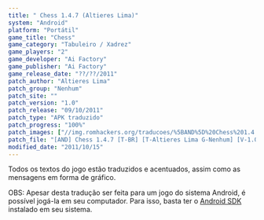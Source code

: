 ```yaml
---
title: " Chess 1.4.7 (Altieres Lima)"
system: "Android"
platform: "Portátil"
game_title: "Chess"
game_category: "Tabuleiro / Xadrez"
game_players: "2"
game_developer: "Ai Factory"
game_publisher: "Ai Factory"
game_release_date: "??/??/2011"
patch_author: "Altieres Lima"
patch_group: "Nenhum"
patch_site: ""
patch_version: "1.0"
patch_release: "09/10/2011"
patch_type: "APK traduzido"
patch_progress: "100%"
patch_images: ["//img.romhackers.org/traducoes/%5BAND%5D%20Chess%201.4.7%20-%20Altieres%20Lima%20-%201.jpg","//img.romhackers.org/traducoes/%5BAND%5D%20Chess%201.4.7%20-%20Altieres%20Lima%20-%202.jpg","//img.romhackers.org/traducoes/%5BAND%5D%20Chess%201.4.7%20-%20Altieres%20Lima%20-%203.jpg"]
patch_file: "[AND] Chess 1.4.7 [T-BR] [T-Altieres Lima G-Nenhum] [V-1.0 P-100% A-2011].zip"
modified_date: "2011/10/15"
---
```

Todos os textos do jogo estão traduzidos e acentuados, assim como as mensagens em forma de gráfico.

OBS: Apesar desta tradução ser feita para um jogo do sistema Android, é possível jogá-la em seu computador. Para isso, basta ter o <a href="http://developer.android.com/sdk/">Android SDK</a> instalado em seu sistema.
